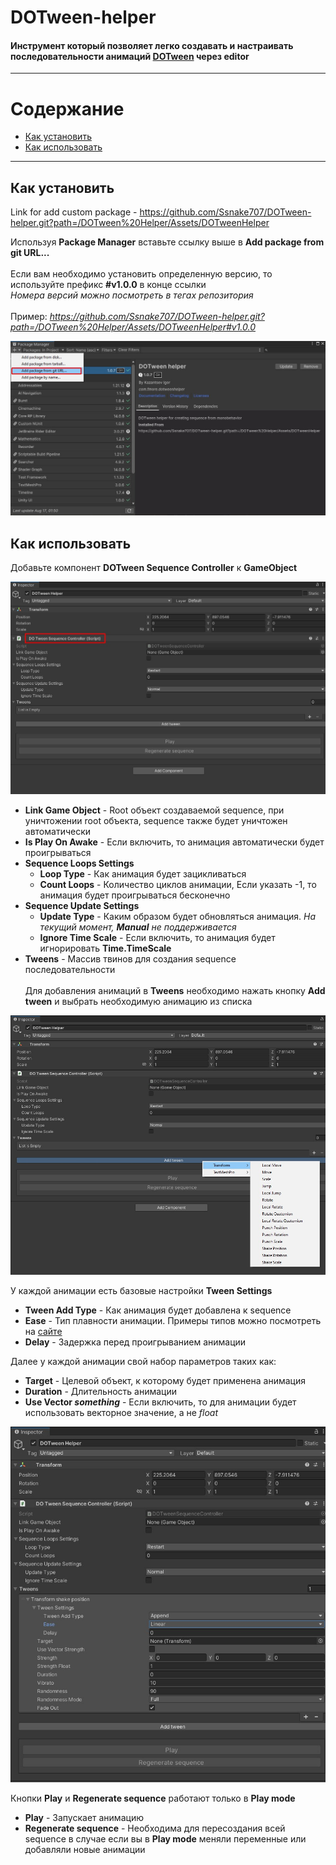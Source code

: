 # DOTween-helper
#### Инструмент который позволяет легко создавать и настраивать последовательности анимаций [DOTween](https://dotween.demigiant.com/) через editor

___

# Содержание
- [Как установить](#как-установить)
- [Как использовать](#как-использовать)
___

## Как установить

Link for add custom package - https://github.com/Ssnake707/DOTween-helper.git?path=/DOTween%20Helper/Assets/DOTweenHelper

Используя **Package Manager** вставьте ссылку выше в **Add package from git URL...** <br><br>
Если вам необходимо установить определенную версию, то используйте префикс **#v1.0.0** в конце ссылки<br>
*Номера версий можно посмотреть в тегах репозитория*<br><br>
Пример: *https://github.com/Ssnake707/DOTween-helper.git?path=/DOTween%20Helper/Assets/DOTweenHelper#v1.0.0*

![Package manager > add package from git](https://github.com/Ssnake707/DOTween-helper/blob/main/Images/Package%20manager.jpg)

## Как использовать

Добавьте компонент **DOTween Sequence Controller** к **GameObject**


![DOTween sequence controller](https://github.com/Ssnake707/DOTween-helper/blob/main/Images/DOTween%20sequence%20controller.jpg)

- **Link Game Object** - Root объект создаваемой sequence, при уничтожении root объекта, sequence также будет уничтожен автоматически
- **Is Play On Awake** - Если включить, то анимация автоматически будет проигрываться
- **Sequence Loops Settings**
  - **Loop Type** - Как анимация будет зацикливаться
  - **Count Loops** - Количество циклов анимации, Если указать -1, то анимация будет проигрываться бесконечно
- **Sequence Update Settings**
  - **Update Type** - Каким образом будет обновляться анимация. *На текущий момент, **Manual** не поддерживается*
  - **Ignore Time Scale** - Если включить, то анимация будет игнорировать **Time.TimeScale**
- **Tweens** - Массив твинов для создания sequence последовательности
<br><br>
Для добавления анимаций в **Tweens** необходимо нажать кнопку **Add tween** и выбрать необходимую анимацию из списка

![Add tween](https://github.com/Ssnake707/DOTween-helper/blob/main/Images/Add%20tween.jpg)

У каждой анимации есть базовые настройки **Tween Settings**
- **Tween Add Type** - Как анимация будет добавлена к sequence
- **Ease** - Тип плавности анимации. Примеры типов можно посмотреть на <a href="https://easings.net/">сайте</a>
- **Delay** - Задержка перед проигрыванием анимации

Далее у каждой анимации свой набор параметров таких как:
- **Target** - Целевой объект, к которому будет применена анимация
- **Duration** - Длительность анимации
- **Use Vector *something*** - Если включить, то для анимации будет использовать векторное значение, а не *float*

![Example tween](https://github.com/Ssnake707/DOTween-helper/blob/main/Images/Example%20tween1.jpg)

Кнопки **Play** и **Regenerate sequence** работают только в **Play mode**
- **Play** - Запускает анимацию
- **Regenerate sequence** - Необходима для пересоздания всей sequence в случае если вы в **Play mode** меняли переменные или добавляли новые анимации
